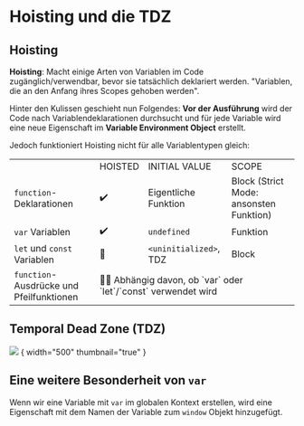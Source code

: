 # Hoisting und die TDZ

<show-structure depth="2" />

## Hoisting

**Hoisting**: Macht einige Arten von Variablen im Code zugänglich/verwendbar, bevor sie tatsächlich deklariert werden. "Variablen, die an den Anfang
ihres Scopes gehoben werden".

Hinter den Kulissen geschieht nun Folgendes: **Vor der Ausführung** wird der Code nach Variablendeklarationen durchsucht und für jede Variable wird
eine neue Eigenschaft im **Variable Environment Object** erstellt.

Jedoch funktioniert Hoisting nicht für alle Variablentypen gleich:

<table>
<tr><td> </td><td>HOISTED</td><td>INITIAL VALUE</td><td>SCOPE</td></tr>
<tr><td><code>function</code>-Deklarationen</td><td>✔️</td><td>Eigentliche Funktion</td><td>Block (Strict Mode: ansonsten Funktion)</td></tr>
<tr><td><code>var</code> Variablen</td><td>✔️</td><td><code>undefined</code></td><td>Funktion</td></tr>
<tr><td><code>let</code> und <code>const</code> Variablen</td><td>🚫</td><td><code>&lt;uninitialized&gt;</code>, TDZ</td><td>Block</td></tr>
<tr><td><code>function</code>-Ausdrücke und Pfeilfunktionen</td><td colspan="3">🤷‍♂️ Abhängig davon, ob `var` oder `let`/`const` verwendet wird</td></tr>
</table>

## Temporal Dead Zone (TDZ)

![](tdz.png) { width="500" thumbnail="true" }

## Eine weitere Besonderheit von `var`

Wenn wir eine Variable mit `var` im globalen Kontext erstellen, wird eine Eigenschaft mit dem Namen der Variable zum `window` Objekt hinzugefügt.